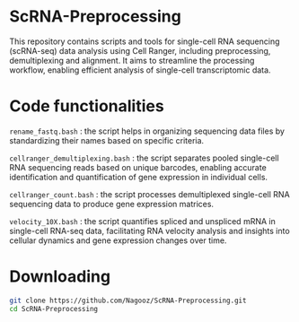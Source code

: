 # ScRNA-Preprocessing
This repository contains scripts and tools for single-cell RNA sequencing (scRNA-seq) data analysis using Cell Ranger, including preprocessing, demultiplexing and alignment. It aims to streamline the processing workflow, enabling efficient analysis of single-cell transcriptomic data. 

# Code functionalities
`rename_fastq.bash` : the script helps in organizing sequencing data files by standardizing their names based on specific criteria.  

`cellranger_demultiplexing.bash` : the script separates pooled single-cell RNA sequencing reads based on unique barcodes, enabling accurate identification and quantification of gene expression in individual cells.  

`cellranger_count.bash` : the script processes demultiplexed single-cell RNA sequencing data to produce gene expression matrices.  

`velocity_10X.bash` :  the script quantifies spliced and unspliced mRNA in single-cell RNA-seq data, facilitating RNA velocity analysis and insights into cellular dynamics and gene expression changes over time.

# Downloading
```bash
git clone https://github.com/Nagooz/ScRNA-Preprocessing.git
cd ScRNA-Preprocessing
